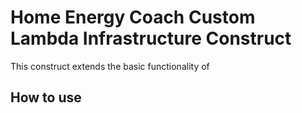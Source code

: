 # Home Energy Coach Custom Lambda Infrastructure Construct

This construct extends the basic functionality of

## How to use
